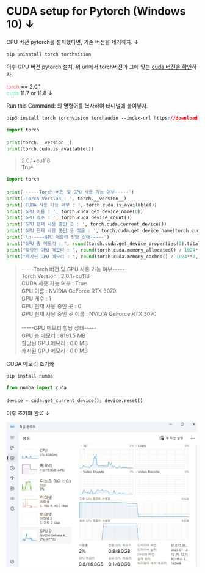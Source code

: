 # CUDA setup for Pytorch (Windows 10) &darr;

CPU 버전 pytorch를 설치했다면, 기존 버전을 제거하자. &darr;
```css
pip uninstall torch torchvision
```
이후 GPU 버전 pytorch 설치. 위 url에서 torch버전과 그에 맞는 [cuda 버전을 확인](https://pytorch.org/get-started/locally/)하자.

<font color="#F78181">torch</font> == 2.0.1<br><font color="#58FAAC">cuda</font> 11.7 or 11.8 &darr;

Run this Command: 의 명령어를 복사하여 터미널에 붙여넣자.

```css
pip3 install torch torchvision torchaudio --index-url https://download.pytorch.org/whl/cu118
```
```python
import torch

print(torch.__version__)
print(torch.cuda.is_available())
```
> 2.0.1+cu118<br>
True

```python
import torch

print('-----Torch 버전 및 GPU 사용 가능 여부-----')
print('Torch Version : ', torch.__version__)
print('CUDA 사용 가능 여부 : ', torch.cuda.is_available())
print('GPU 이름 : ', torch.cuda.get_device_name(0))
print('GPU 개수 : ', torch.cuda.device_count())
print('GPU 현재 사용 중인 곳 : ', torch.cuda.current_device())
print('GPU 현재 사용 중인 곳 이름 : ', torch.cuda.get_device_name(torch.cuda.current_device()))
print('\n-----GPU 메모리 할당 상태-----')
print("GPU 총 메모리 : ", round(torch.cuda.get_device_properties(0).total_memory / 1024**2, 1), 'MB')
print("할당된 GPU 메모리 : ", round(torch.cuda.memory_allocated() / 1024**2, 1), 'MB')
print("캐시된 GPU 메모리 : ", round(torch.cuda.memory_cached() / 1024**2, 1), 'MB')
```
> -----Torch 버전 및 GPU 사용 가능 여부-----<br>
Torch Version :  2.0.1+cu118<br>
CUDA 사용 가능 여부 :  True<br>
GPU 이름 :  NVIDIA GeForce RTX 3070<br>
GPU 개수 :  1<br>
GPU 현재 사용 중인 곳 :  0<br>
GPU 현재 사용 중인 곳 이름 :  NVIDIA GeForce RTX 3070<br><br>
-----GPU 메모리 할당 상태-----<br>
GPU 총 메모리 :  8191.5 MB<br>
할당된 GPU 메모리 :  0.0 MB<br>
캐시된 GPU 메모리 :  0.0 MB<br>

CUDA 메모리 초기화
```css
pip install numba
```
```python
from numba import cuda

device = cuda.get_current_device(); device.reset()
```
이후 초기화 완료 &darr;

<img src="./image.png" style="width:500px;">